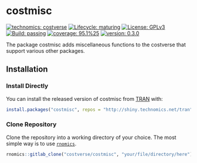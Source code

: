
<!-- README.md is generated from README.Rmd. Please edit that file -->

# costmisc

<!-- badges: start -->

[![technomics:
costverse](https://img.shields.io/badge/technomics-costverse-EAC435.svg)](https://gitlab.technomics.net/costverse)
[![Lifecycle:
maturing](https://img.shields.io/badge/lifecycle-maturing-blue.svg)](https://www.tidyverse.org/lifecycle/#maturing)
[![License:
GPLv3](https://img.shields.io/badge/License-GPLv3-blue.svg)](https://opensource.org/licenses/GPL-3.0)
[![Build:
passing](https://img.shields.io/badge/build-passing-green.svg)](https://gitlab.technomics.net/costverse/costmisc.git)
[![coverage: 95.1%25](https://img.shields.io/badge/coverage-95.1%25-green.svg)](https://cran.r-project.org/web/packages/covr/vignettes/how_it_works.html)
[![version:
0.3.0](https://img.shields.io/badge/version-0.3.0-blue.svg)]()
<!-- badges: end -->

The package costmisc adds miscellaneous functions to the costverse that
support various other packages.

## Installation

### Install Directly

You can install the released version of costmisc from
[TRAN](http://shiny.technomics.net/tran/www/home/) with:

``` r
install.packages("costmisc", repos = "http://shiny.technomics.net/tran")
```

### Clone Repository

Clone the repository into a working directory of your choice. The most
simple way is to use
[`rnomics`](http://shiny.technomics.net/tran/www/docs/rnomics/).

``` r
rnomics::gitlab_clone("costverse/costmisc", "your/file/directory/here")
```
